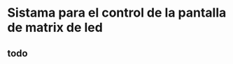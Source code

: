 Sistama para el control de la pantalla de matrix de led
=======================================================

todo
----
